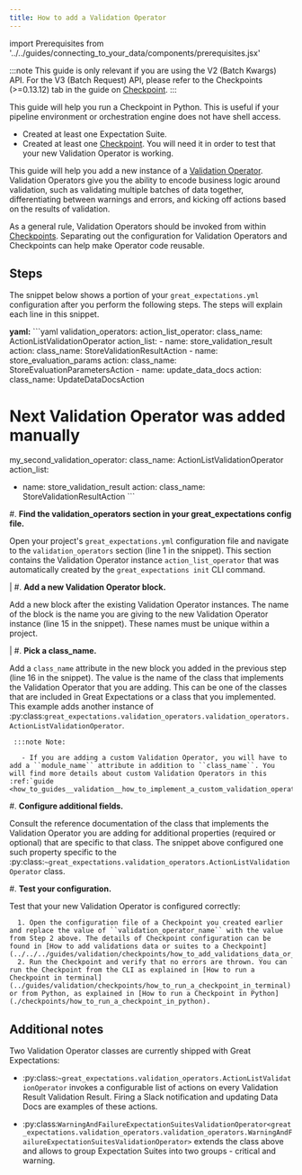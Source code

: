```yaml
---
title: How to add a Validation Operator
---
```

import Prerequisites from '../../guides/connecting_to_your_data/components/prerequisites.jsx'

:::note
This guide is only relevant if you are using the V2 (Batch Kwargs) API. For the V3 (Batch Request) API, please refer to the Checkpoints (>=0.13.12) tab in the guide on [Checkpoint](./checkpoints/how_to_create_a_new_checkpoint).
:::

This guide will help you run a Checkpoint in Python.
This is useful if your pipeline environment or orchestration engine does not have shell access.

<Prerequisites>

- Created at least one Expectation Suite.
- Created at least one [Checkpoint](./checkpoints/how_to_create_a_new_checkpoint). You will need it in order to test that your new Validation Operator is working.

</Prerequisites>

This guide will help you add a new instance of a [Validation Operator](../../reference/checkpoints_and_actions). Validation Operators give you the ability to encode business logic around validation, such as validating multiple batches of data together, differentiating between warnings and errors, and kicking off actions based on the results of validation.

As a general rule, Validation Operators should be invoked from within [Checkpoints](../../reference/core_concepts#checkpoints). Separating out the configuration for Validation Operators and Checkpoints can help make Operator code reusable.

Steps
-----

The snippet below shows a portion of your ``great_expectations.yml`` configuration after you perform the following steps. The steps will explain each line in this snippet.

**yaml:**
    ```yaml
        validation_operators:
         action_list_operator:
           class_name: ActionListValidationOperator
           action_list:
           - name: store_validation_result
             action:
               class_name: StoreValidationResultAction
           - name: store_evaluation_params
             action:
               class_name: StoreEvaluationParametersAction
           - name: update_data_docs
             action:
               class_name: UpdateDataDocsAction


 # Next Validation Operator was added manually
 my_second_validation_operator:
   class_name: ActionListValidationOperator
   action_list:
   - name: store_validation_result
     action:
       class_name: StoreValidationResultAction
    ```


#. **Find the validation_operators section in your great_expectations config file.**

   Open your project's ``great_expectations.yml`` configuration file and navigate to the ``validation_operators`` section (line 1 in the snippet). This section contains the Validation Operator instance ``action_list_operator`` that was automatically created by the ``great_expectations init`` CLI command.

   |
#. **Add a new Validation Operator block.**

   Add a new block after the existing Validation Operator instances. The name of the block is the name you are giving to the new Validation Operator instance (line 15 in the snippet). These names must be unique within a project.

   |
#. **Pick a class_name.**

   Add a ``class_name`` attribute in the new block you added in the previous step (line 16 in the snippet). The value is the name of the class that implements the Validation Operator that you are adding. This can be one of the classes that are included in Great Expectations or a class that you implemented. This example adds another instance of :py:class:`great_expectations.validation_operators.validation_operators.ActionListValidationOperator`.

     :::note Note:

       - If you are adding a custom Validation Operator, you will have to add a ``module_name`` attribute in addition to ``class_name``. You will find more details about custom Validation Operators in this :ref:`guide <how_to_guides__validation__how_to_implement_a_custom_validation_operator>`.


#. **Configure additional fields.**

   Consult the reference documentation of the class that implements the Validation Operator you are adding for additional properties (required or optional) that are specific to that class. The snippet above configured one such property specific to the :py:class:`~great_expectations.validation_operators.ActionListValidationOperator` class.

#. **Test your configuration.**

   Test that your new Validation Operator is configured correctly:

      1. Open the configuration file of a Checkpoint you created earlier and replace the value of ``validation_operator_name`` with the value from Step 2 above. The details of Checkpoint configuration can be found in [How to add validations data or suites to a Checkpoint](../../../guides/validation/checkpoints/how_to_add_validations_data_or_suites_to_a_checkpoint).
      2. Run the Checkpoint and verify that no errors are thrown. You can run the Checkpoint from the CLI as explained in [How to run a Checkpoint in terminal](../guides/validation/checkpoints/how_to_run_a_checkpoint_in_terminal) or from Python, as explained in [How to run a Checkpoint in Python](./checkpoints/how_to_run_a_checkpoint_in_python).


Additional notes
----------------

Two Validation Operator classes are currently shipped with Great Expectations:

* :py:class:`~great_expectations.validation_operators.ActionListValidationOperator` invokes a configurable list of actions on every Validation Result Validation Result. Firing a Slack notification and updating Data Docs are examples of these actions.

* :py:class:`WarningAndFailureExpectationSuitesValidationOperator<great_expectations.validation_operators.validation_operators.WarningAndFailureExpectationSuitesValidationOperator>` extends the class above and allows to group Expectation Suites into two groups - critical and warning.
